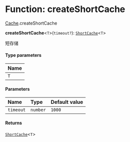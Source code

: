 # Function: createShortCache

[Cache](/auto-docs/utils/modules/Cache.md).createShortCache

**createShortCache**<`T`>(`timeout?`): [`ShortCache`](/auto-docs/utils/interfaces/ShortCache.md)<`T`>

短存储

#### Type parameters

| Name |
| :------ |
| `T` |

#### Parameters

| Name | Type | Default value |
| :------ | :------ | :------ |
| `timeout` | `number` | `1000` |

#### Returns

[`ShortCache`](/auto-docs/utils/interfaces/ShortCache.md)<`T`>

